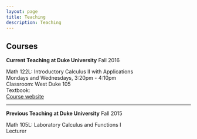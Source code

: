 ```yaml
---
layout: page
title: Teaching
description: Teaching
---
```


## Courses

**Current Teaching at Duke University**
Fall 2016
   
  Math 122L: Introductory Calculus II with Applications <br /> 
  Mondays and Wednesdays, 3:20pm - 4:10pm <br /> 
  Classroom: West Duke 105<br /> 
  Textbook: <br /> 
  [Course website](courses/MATH122L/2016-09.html)<br /> 
   
<hr>

**Previous Teaching at Duke University**
 Fall 2015
    
  Math 105L: Laboratory Calculus and Functions I <br /> 
  Lecturer
